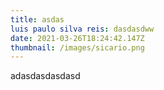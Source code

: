```yaml
---
title: asdas
luis paulo silva reis: dasdasdww
date: 2021-03-26T18:24:42.147Z
thumbnail: /images/sicario.png
---
```

adasdasdasdasd